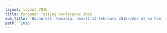 ```yaml
---
layout: layout_2016
title: European Testing Conference 2016
sub_title: 'Bucharest, Romania. <em>11-12 February 2016</em> at <a href="https://www.radissonblu.com/en/hotel-bucharest" target="_blank">Radisson Blu, Calea Victoriei 63-81</a>'
path: '2016'
---
```


